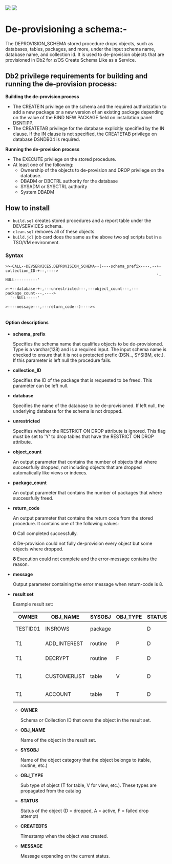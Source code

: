 ![](https://img.shields.io/badge/Syntax-complete-green.svg)
![](https://img.shields.io/badge/Build-working-green.svg)
# De-provisioning a schema:-
The DEPROVISION_SCHEMA stored procedure drops objects, such as databases, tables, packages, and more, under the input schema name, database name, and collection id. It is used to de-provision objects that are provisioned in Db2 for z/OS Create Schema Like as a Service.


## Db2 privilege requirements for building and running the de-provision process:

**Building the de-provision process**
- The CREATEIN privilege on the schema and the required authorization to add a new package or a new version of an existing package depending on the value of the BIND NEW PACKAGE field on installation panel DSNTIPP.
- The CREATETAB privilege for the database explicitly specified by the IN clause.
If the IN clause is not specified, the CREATETAB privilege on database DSNDB04 is required.

**Running the de-provision process**
- The EXECUTE privilege on the stored procedure.
- At least one of the following:
    - Ownership of the objects to de-provision and DROP privilege on the database.
    - DBADM or DBCTRL authority for the database
    - SYSADM or SYSCTRL authority
    - System DBADM

## How to install
- `build.sql` creates stored procedures and a report table under the DEVSERVICES schema.
- `clean.sql` removes all of these objects.
- `build.jcl` job card does the same as the above two sql scripts but in a TSO/VM environment.


### Syntax

```
>>-CALL--DEVSERVICES.DEPROVISION_SCHEMA--(----schema_prefix----,--+-collection_ID-+--,---->
                                                                  '-NULL----------'

>-+--database-+-,---unrestricted---,---object_count---,---package_count---,---->
  '--NULL-----'

>----message---,---return_code--)----><


```
#### Option descriptions
- **schema_prefix**

    Specifies the schema name that qualifies objects to be de-provisioned. Type is a varchar(128) and is a required input. The input schema name is checked to ensure that it is not a protected prefix (DSN.., SYSIBM, etc.). If this parameter is left null the procedure fails.

- **collection_ID**

    Specifies the ID of the package that is requested to be freed. This parameter can be left null.

- **database**

    Specifies the name of the database to be de-provisioned. If left null, the underlying database for the schema is not dropped.

- **unrestricted**

    Specifies whether the RESTRICT ON DROP attribute is ignored. This flag must be set to 'Y' to drop tables that have the RESTRICT ON DROP attribute.

- **object_count**

    An output parameter that contains the number of objects that where successfully dropped, not including objects that are dropped automatically like views or indexes.

- **package_count**

     An output parameter that contains the number of packages that where successfully freed.

- **return_code**

    An output parameter that contains the return code from the stored procedure. It contains one of the following values:

    **0** Call completed successfully.

    **4** De-provision could not fully de-provision every object but some objects where dropped.

    **8** Execution could not complete and the error-message contains the reason.

- **message**

    Output parameter containing the error message when return-code is 8.

- **result set**

    Example result set:

    OWNER     |OBJ_NAME      |SYSOBJ   |OBJ_TYPE  |STATUS  |CREATEDTS                   |MESSAGE
    ---       |---           |---      |---       |---     |---                         |---
    TESTID01  |INSROWS       |package  |          |D       |2018-06-22 18:27:09.700943  |Dropped
    T1        |ADD_INTEREST  |routine  |P         |D       |2018-06-22 18:27:05.476323  |Dropped
    T1        |DECRYPT       |routine  |F         |D       |2018-06-22 18:27:04.68743   |Dropped
    T1        |CUSTOMERLIST  |table    |V         |D       |2018-06-22 18:27:04.196804  |object passively dropped
    T1        |ACCOUNT       |table    |T         |D       |2018-06-22 18:27:03.934643  |Dropped

    - **OWNER**

        Schema or Collection ID that owns the object in the result set.
    - **OBJ_NAME**

        Name of the object in the result set.
    - **SYSOBJ**

        Name of the object category that the object belongs to (table, routine, etc.)
    - **OBJ_TYPE**

        Sub type of object (T for table, V for view, etc.). These types are propagated from the catalog
    - **STATUS**

        Status of the object (D = dropped, A = active, F = failed drop attempt)
    - **CREATEDTS**

        Timestamp when the object was created.
    - **MESSAGE**

        Message expanding on the current status.
